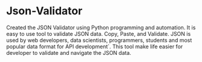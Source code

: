 # Json-Validator

Created the JSON Validator using Python programming and automation.
It is easy to use tool to validate JSON data. Copy, Paste, and Validate. 
JSON is used by web developers, data scientists, programmers, students and most popular data format for API development`. This tool make life easier for developer to validate and navigate the JSON data.
